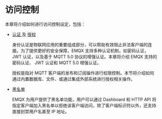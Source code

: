 # 访问控制

本章将介绍如何进行访问控制设定，包括：

- [认证 ](./auth.md)及 [授权](./acl.md)

  身份认证是物联网应用的重要组成部分，可以帮助有效阻止非法客户端的连接。为了提供更好的安全保障，EMQX 支持多种认证机制，如密码认证，JWT 认证，以及基于 MQTT 5.0 协议的增强认证。本章将介绍 EMQX 支持的密码认证、 JWT 认证和 MQTT 5.0 增强认证。

  授权是指对 MQTT 客户端的发布和订阅操作进行权限控制。本节将介绍如何通过内置数据库、文件、或通过集成外部系统进行授权相关操作。

- [黑名单](./blacklist.md)

  EMQX 为用户提供了黑名单功能，用户可以通过 Dashboard 和 HTTP API 将指定客户端加入黑名单以拒绝该客户端访问，除了客户端标识符以外，还支持直接封禁用户名甚至 IP 地址。